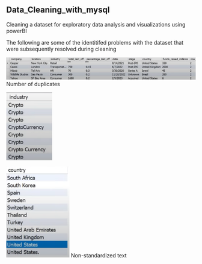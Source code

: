 ## Data_Cleaning_with_mysql
Cleaning a dataset for exploratory data analysis and visualizations using powerBI  

The following are some of the identitifed problems with the dataset that were subsequently resolved during cleaning

 ![Dups](https://github.com/kartavya-y/Data_Cleaning_with_mysql/blob/main/Pictures/duplicates.png)  
 Number of duplicates  
 
 ![Non-standardizedd text](https://github.com/kartavya-y/Data_Cleaning_with_mysql/blob/main/Pictures/crp_before.png)  
 
 ![Non-std text](https://github.com/kartavya-y/Data_Cleaning_with_mysql/blob/main/Pictures/us_before.png)
 Non-standardized text
